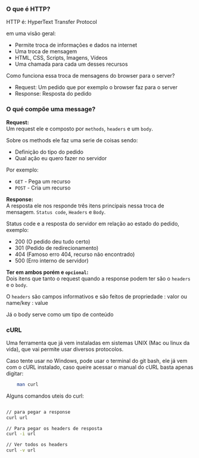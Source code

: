 ### O que é HTTP?

HTTP é: HyperText Transfer Protocol

em uma visão geral:
- Permite troca de informações e dados na internet
- Uma troca de mensagem
- HTML, CSS, Scripts, Imagens, Vídeos
- Uma chamada para cada um desses recursos

Como funciona essa troca de mensagens do browser para o server?
- Request: Um pedido que por exemplo o browser faz para o server
- Response: Resposta do pedido 

### O qué compõe uma message?
**Request:**  
Um request ele e composto por `methods`, `headers` e um `body`.

Sobre os methods ele faz uma serie de coisas sendo:
- Definição do tipo do pedido
- Qual ação eu quero fazer no servidor

Por exemplo:  
- `GET` - Pega um recurso
- `POST` - Cria um recurso 

**Response:**   
A resposta ele nos responde três itens principais nessa troca de mensagem. `Status code`, `Headers` e `Body`.

Status code e a resposta do servidor em relação ao estado do pedido, exemplo:
- 200 (O pedido deu tudo certo)
- 301 (Pedido de redirecionamento)
- 404 (Famoso erro 404, recurso não encontrado)
- 500 (Erro interno de servidor)


**Ter em ambos porém e `opcional`:**  
Dois itens que tanto o request quando a response podem ter são o `headers` e o `body`.

O `headers` são campos informativos e são feitos de propriedade : valor ou name/key : value

Já o body serve como um tipo de conteúdo 

### cURL
Uma ferramenta que já vem instaladas em sistemas UNIX (Mac ou linux da vida), que vai permite usar diversos protocolos.

Caso tente usar no Windows, pode usar o terminal do git bash, ele já vem com o cURL instalado, caso queire acessar o manual do cURL basta apenas digitar:
```bash
    man curl
```

Alguns comandos uteis do curl:
```bash

// para pegar a response
curl url

// Para pegar os headers de resposta
curl -i url

// Ver todos os headers
curl -v url
```